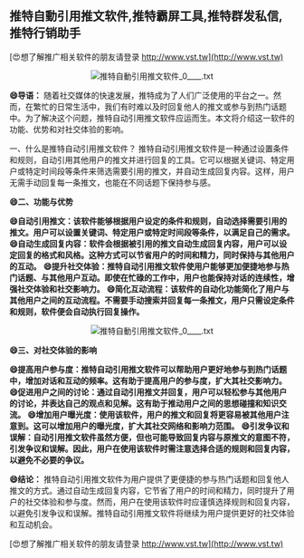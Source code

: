 ## **推特自動引用推文软件,推特霸屏工具,推特群发私信,推特行销助手**

[😍想了解推广相关软件的朋友请登录 http://www.vst.tw](http://www.vst.tw)

 <center><img src="https://vst.tw/MP4/tuiguang/png/2.png" alt="推特自動引用推文软件_0____.txt"></center>

**😄导语：**
随着社交媒体的快速发展，推特成为了人们广泛使用的平台之一。然而，在繁忙的日常生活中，我们有时难以及时回复他人的推文或参与到热门话题中。为了解决这个问题，推特自动引用推文软件应运而生。本文将介绍这一软件的功能、优势和对社交体验的影响。

一、什么是推特自动引用推文软件？
推特自动引用推文软件是一种通过设置条件和规则，自动引用其他用户的推文并进行回复的工具。它可以根据关键词、特定用户或特定时间段等条件来筛选需要引用的推文，并自动生成回复内容。这样，用户无需手动回复每一条推文，也能在不同话题下保持参与感。

**😄二、功能与优势**

**😄自动引用推文：该软件能够根据用户设定的条件和规则，自动选择需要引用的推文。用户可以设置关键词、特定用户或特定时间段等条件，以满足自己的需求。**
**😄自动生成回复内容：软件会根据被引用的推文自动生成回复内容，用户可以设定回复的格式和风格。这种方式可以节省用户的时间和精力，同时保持与其他用户的互动。**
**😄提升社交体验：推特自动引用推文软件使用户能够更加便捷地参与热门话题、与其他用户互动。即使在忙碌的工作中，用户也能保持对话的连续性，增强社交体验和社交影响力。**
**😄简化互动流程：该软件的自动化功能简化了用户与其他用户之间的互动流程。不需要手动搜索并回复每一条推文，用户只需设定条件和规则，软件便会自动执行回复操作。**

 <center><img src="https://vst.tw/MP4/tuiguang/png/1.png" alt="推特自動引用推文软件_0____.txt"></center>

**😄三、对社交体验的影响**

**😄提高用户参与度：推特自动引用推文软件可以帮助用户更好地参与到热门话题中，增加对话和互动的频率。这有助于提高用户的参与度，扩大其社交影响力。**
**😄促进用户之间的讨论：通过自动引用推文并回复，用户可以轻松参与其他用户的讨论，并表达自己的观点和见解。这有助于推动用户之间的思想碰撞和知识交流。**
**😄增加用户曝光度：使用该软件，用户的推文和回复将更容易被其他用户注意到。这可以增加用户的曝光度，扩大其社交网络和影响力范围。**
**😄引发争议和误解：自动引用推文软件虽然方便，但也可能导致回复内容与原推文的意图不符，引发争议和误解。因此，用户在使用该软件时需注意选择合适的规则和回复内容，以避免不必要的争议。**

**😄结论：**
推特自动引用推文软件为用户提供了更便捷的参与热门话题和回复他人推文的方式。通过自动生成回复内容，它节省了用户的时间和精力，同时提升了用户的社交体验和参与度。然而，用户在使用该软件时应谨慎选择规则和回复内容，以避免引发争议和误解。推特自动引用推文软件将继续为用户提供更好的社交体验和互动机会。

[😍想了解推广相关软件的朋友请登录 http://www.vst.tw](http://www.vst.tw)



